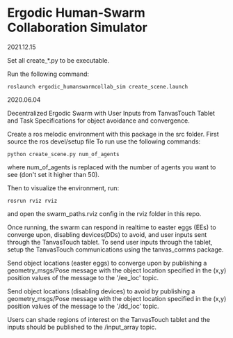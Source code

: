 Ergodic Human-Swarm Collaboration Simulator
=============================

2021.12.15

Set all create_*.py to be executable. 

Run the following command:

```
roslaunch ergodic_humanswarmcollab_sim create_scene.launch 
```

2020.06.04

Decentralized Ergodic Swarm with User Inputs from TanvasTouch Tablet and Task Specifications for object avoidance and convergence.

Create a ros melodic environment with this package in the src folder. 
First source the ros devel/setup file
To run use the following commands:

```
python create_scene.py num_of_agents
```
where num_of_agents is replaced with the number of agents you 
want to see (don't set it higher than 50).

Then to visualize the environment, run: 
```
rosrun rviz rviz 
```
and open the swarm_paths.rviz config in the rviz folder in this repo.

Once running, the swarm can respond in realtime to easter eggs (EEs) to converge upon, disabling devices(DDs) to avoid, and user inputs sent through the TanvasTouch tablet. To send user inputs through the tablet, setup the TanvasTouch communications using the tanvas_comms package.

Send object locations (easter eggs) to converge upon by publishing a geometry_msgs/Pose message with the object location specified in the (x,y) position values of the message to the '/ee_loc' topic.

Send object locations (disabling devices) to avoid by publishing a geometry_msgs/Pose message with the object location specified in the (x,y) position values of the message to the '/dd_loc' topic.

Users can shade regions of interest on the TanvasTouch tablet and the inputs should be published to the /input_array topic. 


